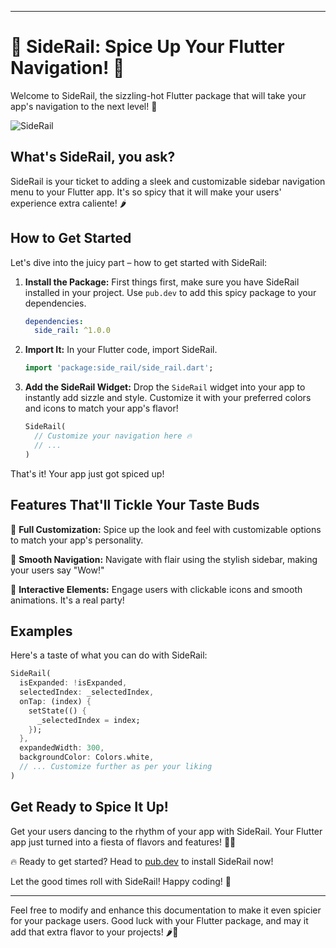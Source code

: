 
---

# 🌟 SideRail: Spice Up Your Flutter Navigation! 🌟

Welcome to SideRail, the sizzling-hot Flutter package that will take your app's navigation to the next level! 🚀

![SideRail](https://yourwebsite.com/images/siderail_demo.gif)



## What's SideRail, you ask?

SideRail is your ticket to adding a sleek and customizable sidebar navigation menu to your Flutter app. It's so spicy that it will make your users' experience extra caliente! 🌶️

## How to Get Started

Let's dive into the juicy part – how to get started with SideRail:

1. **Install the Package:**
   First things first, make sure you have SideRail installed in your project. Use `pub.dev` to add this spicy package to your dependencies.

   ```yaml
   dependencies:
     side_rail: ^1.0.0
   ```

2. **Import It:**
   In your Flutter code, import SideRail.

   ```dart
   import 'package:side_rail/side_rail.dart';
   ```

3. **Add the SideRail Widget:**
   Drop the `SideRail` widget into your app to instantly add sizzle and style. Customize it with your preferred colors and icons to match your app's flavor!

   ```dart
   SideRail(
     // Customize your navigation here 🔥
     // ...
   )
   ```

That's it! Your app just got spiced up!

## Features That'll Tickle Your Taste Buds

🌈 **Full Customization:** Spice up the look and feel with customizable options to match your app's personality.

🔗 **Smooth Navigation:** Navigate with flair using the stylish sidebar, making your users say "Wow!"

🎉 **Interactive Elements:** Engage users with clickable icons and smooth animations. It's a real party!

## Examples

Here's a taste of what you can do with SideRail:

```dart
SideRail(
  isExpanded: !isExpanded,
  selectedIndex: _selectedIndex,
  onTap: (index) {
    setState(() {
      _selectedIndex = index;
    });
  },
  expandedWidth: 300,
  backgroundColor: Colors.white,
  // ... Customize further as per your liking
)
```

## Get Ready to Spice It Up!

Get your users dancing to the rhythm of your app with SideRail. Your Flutter app just turned into a fiesta of flavors and features! 💃💥

🔥 Ready to get started? Head to [pub.dev](https://pub.dev/packages/side_rail) to install SideRail now!

Let the good times roll with SideRail! Happy coding! 🚀

---

Feel free to modify and enhance this documentation to make it even spicier for your package users. Good luck with your Flutter package, and may it add that extra flavor to your projects! 🌶️💃
